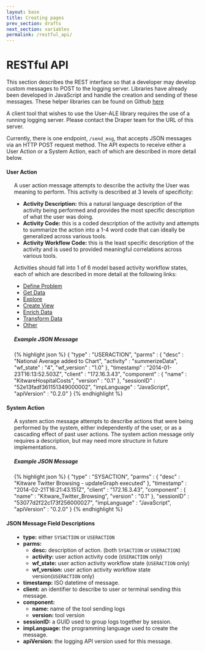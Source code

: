 ```yaml
---
layout: base
title: Creating pages
prev_section: drafts
next_section: variables
permalink: /restful_api/
---
```

<h1 class="page-header">RESTful API</h1>

<!-- <div class="row">
  <div class="col-md-12 navbar-example">
    <ul class="nav nav-pills">
      <li><a href="#json">RESTful API</a></li>
      <li><a href="#json">JSON</a></li>
    </ul>
  </div>
</div> -->
<p>
  This section describes the REST interface so that a developer may develop custom messages to POST to the logging server.  Libraries have already been developed in JavaScript and handle the creation and sending of these messages.  These helper libraries can be found on Github <a href="https://github.com/draperlaboratory/User-ALE/tree/master/helper-libs">here</a>
</p>

<div class="alert alert-info" role="alert">
 A client tool that wishes to use the User-ALE library requires the use of a running logging server. Please contact the Draper team for the URL of this server.
</div>

<p>
  Currently, there is one endpoint, <code>/send_msg</code>, that accepts JSON messages via an HTTP POST request method.  The API expects to receive either a User Action or a System Action, each of which are described in more detail below.
</p>

<h4>User Action</h4>

<div class="step" style="margin-left: 20px;">
  <p>A user action message attempts to describe the activity the User was meaning to perform.  This activity is described at 3 levels of specificity:
    <ul>
      <li><b>Activity Description:</b> this a natural language description of the activity being performed and provides the most specific description of what the user was doing.</li>
      <li><b>Activity Code:</b> this is a coded description of the activity and attempts to summarize the action into a 1-4 word code that can ideally be generalized across various tools.</li>
      <li><b>Activity Workflow Code:</b> this is the least specific description of the activity and is used to provided meaningful correlations across various tools.
      </li>
    </ul>
  </p>

  <p>
    Activities should fall into 1 of 6 model based activity workflow states, each of which are described in more detail at the following links:
    <ul class="wfCodes">
      <li class="badge wf_define light"><a href="define.html">Define Problem</a></li>
      <li class="badge wf_getdata light"><a href="getdata.html">Get Data</a></li>
      <li class="badge wf_explore light"><a href="explore.html">Explore</a></li>
      <li class="badge wf_create light"><a href="create.html">Create View</a></li>
      <li class="badge wf_enrich light"><a href="enrich.html">Enrich Data</a></li>
      <li class="badge wf_transform light"><a href="transform.html">Transform Data</a></li>
      <li class="badge wf_other light"><a href="other.html">Other</a></li>
    </ul>
  </p>

  <h5>Example JSON Message</h5>
  {% highlight json %}
{
  "type" : "USERACTION",
  "parms" : {
    "desc" : "National Average added to Chart",
    "activity" : "summerizeData",
    "wf_state" : "4",
    "wf_version" : "1.0"
  },
  "timestamp" : "2014-01-23T16:13:52.503Z",
  "client" : "172.16.3.43",
  "component" : {
  "name" : "KitwareHospitalCosts",
  "version" : "0.1"
  },
  "sessionID" : "52e13fadf361151349000002",
  "impLanguage" : "JavaScript",
  "apiVersion" : "0.2.0"
}
  {% endhighlight %}
</div>

<h4 id="sys-action">System Action</h4>

<div class="step" style="margin-left: 20px;">
  <p>A system action message attempts to describe actions that were being performed by the system, either independently of the user, or as a cascading effect of past user actions. The system action message only requires a description, but may need more structure in future implementations.
  </p>

  <h5>Example JSON Message</h5>
    {% highlight json %}
{
  "type" : "SYSACTION",
  "parms" : {
    "desc" : "Kitware Twitter Browsing - updateGraph executed"
  },
  "timestamp" : "2014-02-21T16:21:43.151Z",
  "client" : "172.16.3.43",
  "component" : {
    "name" : "Kitware_Twitter_Browsing",
    "version" : "0.1"
  },
  "sessionID" : "53077d2f22c173f256000027",
  "impLanguage" : "JavaScript",
  "apiVersion" : "0.2.0"
}
  {% endhighlight %}
</div>

<h4>JSON Message Field Descriptions</h4>
<div class="step" style="margin-left: 20px;">
  <ul>
    <li><b>type:</b> either <code>SYSACTION</code> or <code>USERACTION</code></li>
    <li><b>parms:</b>
      <ul>
        <li><b>desc:</b> description of action. (both <code>SYSACTION</code> or <code>USERACTION</code>)</li>
        <li><b>activity:</b> user action activity code (<code>USERACTION</code> only)</li>
        <li><b>wf_state:</b> user action activity workflow state (<code>USERACTION</code> only)</li>
        <li><b>wf_version:</b> user action activity workflow state version(<code>USERACTION</code> only)</li>
      </ul>
    </li>
    <li><b>timestamp:</b> ISO datetime of message.</li>
    <li><b>client:</b> an identifier to describe to user or terminal sending this message.</li>
    <li><b>component:</b>
      <ul>
        <li><b>name:</b> name of the tool sending logs</li>
        <li><b>version:</b> tool version</li>
      </ul>
    </li>
    <li><b>sessionID:</b> a GUID used to group logs together by session.</li>
    <li><b>impLanguage:</b> the programming language used to create the message.</li>
    <li><b>apiVersion:</b> the logging API version used for this message.</li>
  </ul>
</div>